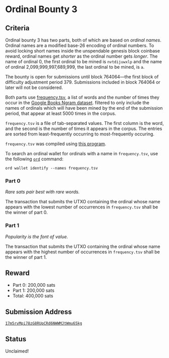 Ordinal Bounty 3
================

Criteria
--------

Ordinal bounty 3 has two parts, both of which are based on *ordinal names*.
Ordinal names are a modified base-26 encoding of ordinal numbers. To avoid
locking short names inside the unspendable genesis block coinbase reward,
ordinal names get *shorter* as the ordinal number gets *longer*. The name of
ordinal 0, the first ordinal to be mined is `nvtdijuwxlp` and the name of
ordinal 2,099,999,997,689,999, the last ordinal to be mined, is `a`.

The bounty is open for submissions until block 764064—the first block of
difficulty adjustment period 379. Submissions included in block 764064 or later
will not be considered.

Both parts use [frequency.tsv](frequency.tsv), a list of words and the number
of times they occur in the [Google Books Ngram
dataset](http://storage.googleapis.com/books/ngrams/books/datasetsv2.html).
filtered to only include the names of ordinals which will have been mined by
the end of the submission period, that appear at least 5000 times in the
corpus.

`frequency.tsv` is a file of tab-separated values. The first column is the
word, and the second is the number of times it appears in the corpus. The
entries are sorted from least-frequently occurring to most-frequently occuring.

`frequency.tsv` was compiled using [this
program](https://github.com/casey/onegrams).

To search an ordinal wallet for ordinals with a name in `frequency.tsv`, use
the following [`ord`](https://github.com/casey/ord) command:

```
ord wallet identify --names frequency.tsv
```

### Part 0

*Rare sats pair best with rare words.*

The transaction that submits the UTXO containing the ordinal whose name appears
with the lowest number of occurrences in `frequency.tsv` shall be the winner of
part 0.

### Part 1

*Popularity is the font of value.*

The transaction that submits the UTXO containing the ordinal whose name appears
with the highest number of occurrences in `frequency.tsv` shall be the winner
of part 1.

Reward
------

- Part 0: 200,000 sats
- Part 1: 200,000 sats
- Total: 400,000 sats

Submission Address
------------------

[`17m5rvMpi78zG8RUpCRd6NWWMJtWmu65kg`](https://mempool.space/address/17m5rvMpi78zG8RUpCRd6NWWMJtWmu65kg)

Status
------

Unclaimed!
